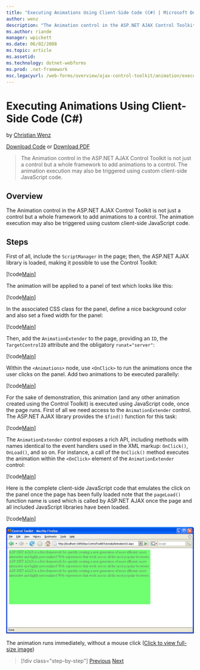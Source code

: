 ```yaml
---
title: "Executing Animations Using Client-Side Code (C#) | Microsoft Docs"
author: wenz
description: "The Animation control in the ASP.NET AJAX Control Toolkit is not just a control but a whole framework to add animations to a control. The animation execution..."
ms.author: riande
manager: wpickett
ms.date: 06/02/2008
ms.topic: article
ms.assetid: 
ms.technology: dotnet-webforms
ms.prod: .net-framework
msc.legacyurl: /web-forms/overview/ajax-control-toolkit/animation/executing-animations-using-client-side-code-cs
---
```

Executing Animations Using Client-Side Code (C#)
====================
by [Christian Wenz](https://github.com/wenz)

[Download Code](http://download.microsoft.com/download/f/9/a/f9a26acd-8df4-4484-8a18-199e4598f411/Animation10.cs.zip) or [Download PDF](http://download.microsoft.com/download/6/7/1/6718d452-ff89-4d3f-a90e-c74ec2d636a3/animation10CS.pdf)

> The Animation control in the ASP.NET AJAX Control Toolkit is not just a control but a whole framework to add animations to a control. The animation execution may also be triggered using custom client-side JavaScript code.


## Overview

The Animation control in the ASP.NET AJAX Control Toolkit is not just a control but a whole framework to add animations to a control. The animation execution may also be triggered using custom client-side JavaScript code.

## Steps

First of all, include the `ScriptManager` in the page; then, the ASP.NET AJAX library is loaded, making it possible to use the Control Toolkit:

[!code[Main](executing-animations-using-client-side-code-cs/samples/sample1.xml)]

The animation will be applied to a panel of text which looks like this:

[!code[Main](executing-animations-using-client-side-code-cs/samples/sample2.xml)]

In the associated CSS class for the panel, define a nice background color and also set a fixed width for the panel:

[!code[Main](executing-animations-using-client-side-code-cs/samples/sample3.xml)]

Then, add the `AnimationExtender` to the page, providing an `ID`, the `TargetControlID` attribute and the obligatory `runat="server"`:

[!code[Main](executing-animations-using-client-side-code-cs/samples/sample4.xml)]

Within the `<Animations>` node, use `<OnClick>` to run the animations once the user clicks on the panel. Add two animations to be executed parallelly:

[!code[Main](executing-animations-using-client-side-code-cs/samples/sample5.xml)]

For the sake of demonstration, this animation (and any other animation created using the Control Toolkit) is executed using JavaScript code, once the page runs. First of all we need access to the `AnimationExtender` control. The ASP.NET AJAX library provides the `$find()` function for this task:

[!code[Main](executing-animations-using-client-side-code-cs/samples/sample6.xml)]

The `AnimationExtender` control exposes a rich API, including methods with names identical to the event handlers used in the XML markup: `OnClick()`, `OnLoad()`, and so on. For instance, a call of the `OnClick()` method executes the animation within the `<OnClick>` element of the `AnimationExtender` control:

[!code[Main](executing-animations-using-client-side-code-cs/samples/sample7.xml)]

Here is the complete client-side JavaScript code that emulates the click on the panel once the page has been fully loaded note that the `pageLoad()` function name is used which is called by ASP.NET AJAX once the page and all included JavaScript libraries have been loaded.

[!code[Main](executing-animations-using-client-side-code-cs/samples/sample8.xml)]


[![The animation runs immediately, without a mouse click](executing-animations-using-client-side-code-cs/_static/image2.png)](executing-animations-using-client-side-code-cs/_static/image1.png)

The animation runs immediately, without a mouse click ([Click to view full-size image](executing-animations-using-client-side-code-cs/_static/image3.png))

>[!div class="step-by-step"] [Previous](modifying-animations-from-the-server-side-cs.md) [Next](changing-an-animation-using-client-side-code-cs.md)